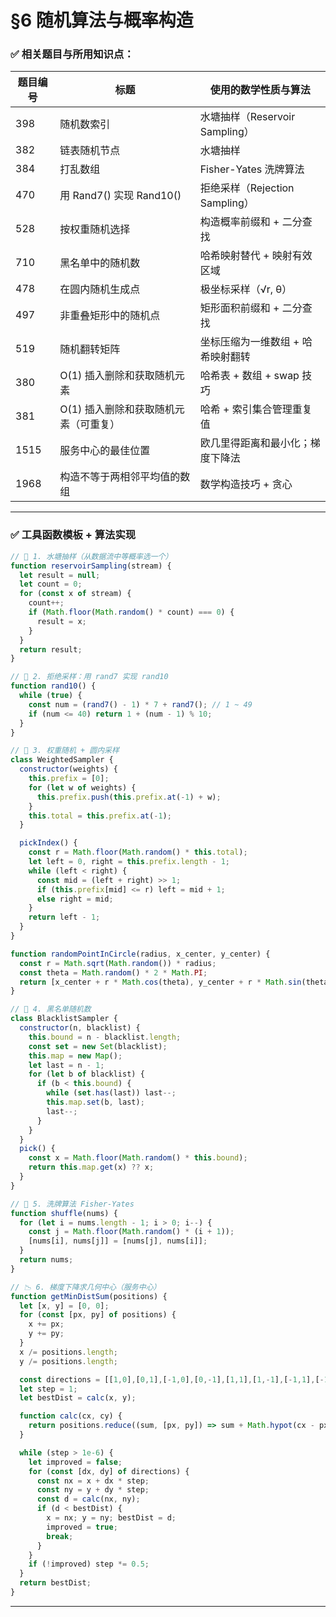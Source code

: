 # §6 随机算法与概率构造

### ✅ 相关题目与所用知识点：

| 题目编号 | 标题 | 使用的数学性质与算法 |
|----------|------|----------------------|
| 398 | 随机数索引 | 水塘抽样（Reservoir Sampling）|
| 382 | 链表随机节点 | 水塘抽样 |
| 384 | 打乱数组 | Fisher-Yates 洗牌算法 |
| 470 | 用 Rand7() 实现 Rand10() | 拒绝采样（Rejection Sampling）|
| 528 | 按权重随机选择 | 构造概率前缀和 + 二分查找 |
| 710 | 黑名单中的随机数 | 哈希映射替代 + 映射有效区域 |
| 478 | 在圆内随机生成点 | 极坐标采样（√r, θ）|
| 497 | 非重叠矩形中的随机点 | 矩形面积前缀和 + 二分查找 |
| 519 | 随机翻转矩阵 | 坐标压缩为一维数组 + 哈希映射翻转 |
| 380 | O(1) 插入删除和获取随机元素 | 哈希表 + 数组 + swap 技巧 |
| 381 | O(1) 插入删除和获取随机元素（可重复） | 哈希 + 索引集合管理重复值 |
| 1515 | 服务中心的最佳位置 | 欧几里得距离和最小化；梯度下降法 |
| 1968 | 构造不等于两相邻平均值的数组 | 数学构造技巧 + 贪心 |

---

### ✅ 工具函数模板 + 算法实现

```js
// 🎲 1. 水塘抽样（从数据流中等概率选一个）
function reservoirSampling(stream) {
  let result = null;
  let count = 0;
  for (const x of stream) {
    count++;
    if (Math.floor(Math.random() * count) === 0) {
      result = x;
    }
  }
  return result;
}

// 🎰 2. 拒绝采样：用 rand7 实现 rand10
function rand10() {
  while (true) {
    const num = (rand7() - 1) * 7 + rand7(); // 1 ~ 49
    if (num <= 40) return 1 + (num - 1) % 10;
  }
}

// 🎯 3. 权重随机 + 圆内采样
class WeightedSampler {
  constructor(weights) {
    this.prefix = [0];
    for (let w of weights) {
      this.prefix.push(this.prefix.at(-1) + w);
    }
    this.total = this.prefix.at(-1);
  }

  pickIndex() {
    const r = Math.floor(Math.random() * this.total);
    let left = 0, right = this.prefix.length - 1;
    while (left < right) {
      const mid = (left + right) >> 1;
      if (this.prefix[mid] <= r) left = mid + 1;
      else right = mid;
    }
    return left - 1;
  }
}

function randomPointInCircle(radius, x_center, y_center) {
  const r = Math.sqrt(Math.random()) * radius;
  const theta = Math.random() * 2 * Math.PI;
  return [x_center + r * Math.cos(theta), y_center + r * Math.sin(theta)];
}

// 🧮 4. 黑名单随机数
class BlacklistSampler {
  constructor(n, blacklist) {
    this.bound = n - blacklist.length;
    const set = new Set(blacklist);
    this.map = new Map();
    let last = n - 1;
    for (let b of blacklist) {
      if (b < this.bound) {
        while (set.has(last)) last--;
        this.map.set(b, last);
        last--;
      }
    }
  }
  pick() {
    const x = Math.floor(Math.random() * this.bound);
    return this.map.get(x) ?? x;
  }
}

// 🎲 5. 洗牌算法 Fisher-Yates
function shuffle(nums) {
  for (let i = nums.length - 1; i > 0; i--) {
    const j = Math.floor(Math.random() * (i + 1));
    [nums[i], nums[j]] = [nums[j], nums[i]];
  }
  return nums;
}

// 📉 6. 梯度下降求几何中心（服务中心）
function getMinDistSum(positions) {
  let [x, y] = [0, 0];
  for (const [px, py] of positions) {
    x += px;
    y += py;
  }
  x /= positions.length;
  y /= positions.length;

  const directions = [[1,0],[0,1],[-1,0],[0,-1],[1,1],[1,-1],[-1,1],[-1,-1]];
  let step = 1;
  let bestDist = calc(x, y);

  function calc(cx, cy) {
    return positions.reduce((sum, [px, py]) => sum + Math.hypot(cx - px, cy - py), 0);
  }

  while (step > 1e-6) {
    let improved = false;
    for (const [dx, dy] of directions) {
      const nx = x + dx * step;
      const ny = y + dy * step;
      const d = calc(nx, ny);
      if (d < bestDist) {
        x = nx; y = ny; bestDist = d;
        improved = true;
        break;
      }
    }
    if (!improved) step *= 0.5;
  }
  return bestDist;
}
```

---

